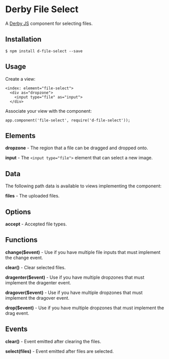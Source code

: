 Derby File Select
=================

A [Derby JS](http://derbyjs.com) component for selecting files.

Installation
------------

    $ npm install d-file-select --save

Usage
-----

Create a view:

    <index: element="file-select">
      <div as="dropzone">
        <input type="file" as="input">
      </div>

Associate your view with the component:

    app.component('file-select', require('d-file-select'));

Elements
--------

**dropzone** - The region that a file can be dragged and dropped onto.

**input** - The `<input type="file">` element that can select a new image.

Data
----

The following path data is available to views implementing the component:

**files** - The uploaded files.

Options
-------

**accept** - Accepted file types.

Functions
---------

**change($event)** - Use if you have multiple file inputs that must implement the change event.

**clear()** - Clear selected files.

**dragenter($event)** - Use if you have multiple dropzones that must implement the dragenter event.

**dragover($event)** - Use if you have multiple dropzones that must implement the dragover event.

**drop($event)** - Use if you have multiple dropzones that must implement the drag event.

Events
------

**clear()** - Event emitted after clearing the files.

**select(files)** - Event emitted after files are selected.
